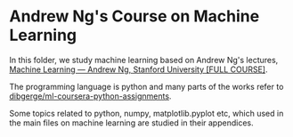 # Andrew Ng's Course on Machine Learning

In this folder, we study machine learning based on Andrew Ng's lectures,
<a href="https://www.youtube.com/playlist?list=PLLssT5z_DsK-h9vYZkQkYNWcItqhlRJLN">Machine Learning — Andrew Ng, Stanford University [FULL COURSE]</a>.

The programming language is python and many parts of the works refer to 
<a href="https://github.com/dibgerge/ml-coursera-python-assignments">dibgerge/ml-coursera-python-assignments</a>.

Some topics related to python, numpy, matplotlib.pyplot etc, which used in the main files on machine learning are studied in their appendices.
